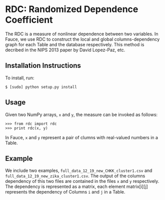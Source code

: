 RDC: Randomized Dependence Coefficient
======================================

The RDC is a measure of nonlinear dependence between two variables. In Fauce, we use RDC to construct the local and global columns-dependency graph for each Table and the database respectively. This method is decribed in the NIPS 2013 paper by David Lopez-Paz, etc.  

## Installation Instructions

To install, run:

    $ [sudo] python setup.py install

## Usage

Given two NumPy arrays, `x` and `y`, the measure can be invoked as follows:

    >>> from rdc import rdc
    >>> print rdc(x, y)

In Fauce, `x` and `y` represent a pair of clumns with real-valued numbers in a Table.

## Example

We include two examples, `full_data_12_19_new_CHKK_cluster1.csv` and `full_data_12_19_new_zika_cluster1.csv`. The output of the columns dependency of this two files are contained in the files `x` and `y` respectively. The dependency is represented as a matrix, each element matrix[i][j] represents the dependency of Columns `i` and `j` in a Table. 
